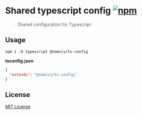 # Shared typescript config [![npm](https://img.shields.io/npm/v/@namics/ts-config.svg)](https://www.npmjs.com/package/@namics/ts-config)

> Shared configuration for Typescript

## Usage

`npm i -D typescript @namics/ts-config`

**tsconfig.json**

```json
{
  "extends": "@namics/ts-config"
}
```

## License

[MIT License](./LICENSE)
